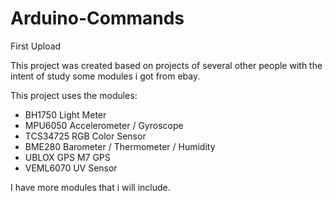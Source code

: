 # Arduino-Commands

First Upload


This project was created based on projects of several other people with the intent of study some modules i got from ebay.

This project uses the modules:
- BH1750         Light Meter
- MPU6050        Accelerometer / Gyroscope
- TCS34725       RGB Color Sensor
- BME280         Barometer / Thermometer / Humidity 
- UBLOX GPS M7   GPS
- VEML6070       UV Sensor


I have more modules that i will include.
